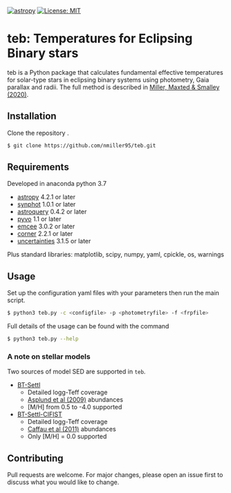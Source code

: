 [![astropy](http://img.shields.io/badge/powered%20by-AstroPy-orange.svg?style=flat)](http://www.astropy.org/) 
[![License: MIT](https://img.shields.io/badge/License-MIT-yellow.svg)](https://opensource.org/licenses/MIT)

# teb: Temperatures for Eclipsing Binary stars

teb is a Python package that calculates fundamental effective temperatures for solar-type stars in eclipsing binary systems using photometry, Gaia parallax and radii. The full method is described in [Miller, Maxted & Smalley (2020)](https://ui.adsabs.harvard.edu/abs/2020MNRAS.497.2899M/abstract).

## Installation

Clone the repository .

```bash
$ git clone https://github.com/nmiller95/teb.git
```

## Requirements

Developed in anaconda python 3.7

- [astropy](https://pypi.org/project/astropy/) 4.2.1 or later
- [synphot](https://pypi.org/project/synphot/) 1.0.1 or later
- [astroquery](https://pypi.org/project/astroquery/) 0.4.2 or later
- [pyvo](https://pypi.org/project/pyvo/) 1.1 or later
- [emcee](https://pypi.org/project/emcee/) 3.0.2 or later
- [corner](https://pypi.org/project/corner/) 2.2.1 or later
- [uncertainties](https://pypi.org/project/uncertainties/) 3.1.5 or later

Plus standard libraries: matplotlib, scipy, numpy, yaml, cpickle, os, warnings


## Usage

Set up the configuration yaml files with your parameters then run the main script.

```bash
$ python3 teb.py -c <configfile> -p <photometryfile> -f <frpfile>
```

Full details of the usage can be found with the command
```bash
$ python3 teb.py --help
```

### A note on stellar models

Two sources of model SED are supported in `teb`. 

- [BT-Settl](http://svo2.cab.inta-csic.es/theory/newov2/index.php?models=bt-settl)
  - Detailed logg-Teff coverage
  - [Asplund et al (2009)](https://ui.adsabs.harvard.edu/abs/2009ARA%26A..47..481A/abstract) abundances
  - \[M/H\] from 0.5 to -4.0 supported
- [BT-Settl-CIFIST](http://svo2.cab.inta-csic.es/theory/newov2/index.php?models=bt-settl-cifist)
  - Detailed logg-Teff coverage
  - [Caffau et al (2011)](https://ui.adsabs.harvard.edu/abs/2011SoPh..268..255C/abstract) abundances
  - Only \[M/H\] = 0.0 supported

## Contributing
Pull requests are welcome. For major changes, please open an issue first to discuss what you would like to change.
